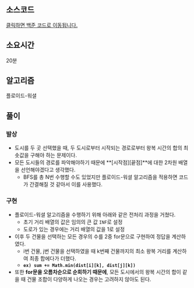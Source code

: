 ## 소스코드

[클릭하면 백준 코드로 이동됩니다.](https://www.acmicpc.net/source/79146368)

## 소요시간

20분

## 알고리즘

플로이드-워셜

## 풀이

### 발상
- 도시를 두 곳 선택했을 때, 두 도시로부터 시작되는 경로로부터 왕복 시간의 합의 최솟값을 구해야 하는 문제이다.
- 모든 도시들의 경로를 파악해야하기 때문에 **[시작점][끝점]**에 대한 2차원 배열을 선언해야겠다고 생각했다.
    - BFS를 총 N번 수행할 수도 있었지만 플로이드-워셜 알고리즘을 적용하면 코드가 간결해질 것 같아서 이를 사용했다.

### 구현
- 플로이드-워셜 알고리즘을 수행하기 위해 아래와 같은 전처리 과정을 거쳤다.
    - 초기 거리 배열의 값은 임의의 큰 값 `INF`로 설정
    - 도로가 있는 경우에는 거리 배열의 값을 1로 설정
- 이후 두 건물을 선택하는 모든 경우의 수를 2중 for문으로 구현하여 정답을 계산하였다.
    - i번 건물, j번 건물을 선택하였을 때 k번째 건물까지의 최소 왕복 거리를 계산하여 최종 합에다가 더했다. 
    - **`ex) sum += Math.min(dist[i][k], dist[j][k])`**
- 또한 **for문을 오름차순으로 순회하기 때문에**, 모든 도시에서의 왕복 시간의 합이 같을 때 건물 조합이 다양하게 나오는 경우는 고려하지 않아도 된다.
